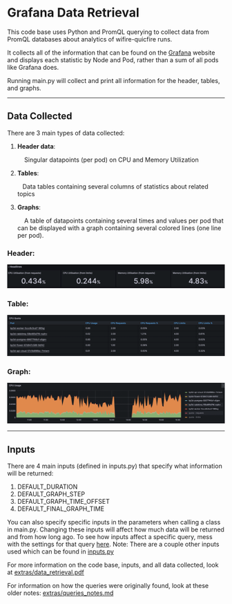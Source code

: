 # Grafana Data Retrieval

This code base uses Python and PromQL querying to collect data from PromQL databases about analytics of wifire-quicfire runs.

It collects all of the information that can be found on the [Grafana](https://grafana.nrp-nautilus.io/d/85a562078cdf77779eaa1add43ccec1e/kubernetes-compute-resources-namespace-pods?orgId=1&var-datasource=default&var-cluster=&var-namespace=wifire-quicfire&from=1690454188000&to=1690472188000) website and displays each statistic by Node and Pod, rather than a sum of all pods like Grafana does.


Running main.py will collect and print all information for the header, tables, and graphs.

___

## Data Collected

There are 3 main types of data collected:
1. **Header data**: 
	
    &nbsp; &nbsp; Singular datapoints (per pod) on CPU and Memory Utilization

2. **Tables**: 
	
    &nbsp; &nbsp;Data tables containing several columns of statistics about related topics 

3. **Graphs**:
	
    &nbsp; &nbsp; A table of datapoints containing several times and values per pod that can be displayed with a graph containing several colored lines (one line per pod).



### Header:
![Header](extras/readme_photos/example_header.png)

### Table:
![Tables](extras/readme_photos/example_table.png)  

### Graph:
![Graphs](extras/readme_photos/example_graph.png)  

___

## Inputs
There are 4 main inputs (defined in inputs.py) that specify what information will be returned:
1. DEFAULT_DURATION
2. DEFAULT_GRAPH_STEP
3. DEFAULT_GRAPH_TIME_OFFSET
4. DEFAULT_FINAL_GRAPH_TIME

You can also specify specific inputs in the parameters when calling a class in main.py. Changing these inputs will affect how much data will be returned and from how long ago.
To see how inputs affect a specific query, mess with the settings for that query [here](https://thanos.nrp-nautilus.io/).
Note: There are a couple other inputs used which can be found in [inputs.py](inputs.py)


For more information on the code base, inputs, and all data collected, look at [extras/data_retrieval.pdf](extras/data_retrieval.pdf)

For information on how the queries were originally found, look at these older notes: [extras/queries_notes.md](extras/queries_notes.md)

